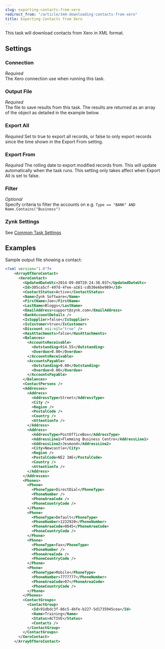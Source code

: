 ```yaml
---
slug: exporting-contacts-from-xero
redirect_from: "/article/344-downloading-contacts-from-xero"
title: Exporting Contacts from Xero
---
```



This task will download contacts from Xero in XML format.

## Settings

### Connection 
_Required_  
The Xero connection use when running this task.

### Output File
_Required_  
The file to save results from this task. The results are returned as an array of the object as detailed in the example below.

### Export All
_Required_
Set to true to export all records, or false to only export records since the time shown in the Export From setting.

### Export From
_Required_
The rolling date to export modified records from. This will update automatically when the task runs. This setting only takes affect when Export All is set to false.

### Filter
_Optional_  
Specify criteria to filter the accounts on e.g. 	`Type == "BANK" AND Name.Contains("Business")`

### Zynk Settings
See [Common Task Settings](common-task-settings)



## Examples


Sample output file showing a contact:

```xml
<?xml version="1.0"?>
    <ArrayOfXeroContact>
      <XeroContact>
        <UpdatedDateUtc>2014-09-08T20:24:38.037</UpdatedDateUtc>
        <Id>305ca5cf-497d-4fee-a161-cdb30e6be989</Id>
        <ContactStatus>Active</ContactStatus>
        <Name>Zynk Software</Name>
        <FirstName>Joe</FirstName>
        <LastName>Bloggs</LastName>
        <EmailAddress>support@zynk.com</EmailAddress>
        <BankAccountDetails />
        <IsSupplier>false</IsSupplier>
        <IsCustomer>true</IsCustomer>
        <Discount xsi:nil="true" />
        <HasAttachments>false</HasAttachments>
        <Balances>
          <AccountsReceivable>
            <Outstanding>914.55</Outstanding>
            <Overdue>0.00</Overdue>
          </AccountsReceivable>
          <AccountsPayable>
            <Outstanding>0.00</Outstanding>
            <Overdue>0.00</Overdue>
          </AccountsPayable>
        </Balances>
        <ContactPersons />
        <Addresses>
          <Address>
            <AddressType>Street</AddressType>
            <City />
            <Region />
            <PostalCode />
            <Country />
            <AttentionTo />
          </Address>
          <Address>
            <AddressType>PostOfficeBox</AddressType>
            <AddressLine1>Flemming Business Centre</AddressLine1>
            <AddressLine2>Jesmond</AddressLine2>
            <City>Newcastle</City>
            <Region />
            <PostalCode>NE2 3AE</PostalCode>
            <Country />
            <AttentionTo />
          </Address>
        </Addresses>
        <Phones>
          <Phone>
            <PhoneType>DirectDial</PhoneType>
            <PhoneNumber />
            <PhoneAreaCode />
            <PhoneCountryCode />
          </Phone>
          <Phone>
            <PhoneType>Default</PhoneType>
            <PhoneNumber>1232920</PhoneNumber>
            <PhoneAreaCode>0845</PhoneAreaCode>
            <PhoneCountryCode />
          </Phone>
          <Phone>
            <PhoneType>Fax</PhoneType>
            <PhoneNumber />
            <PhoneAreaCode />
            <PhoneCountryCode />
          </Phone>
          <Phone>
            <PhoneType>Mobile</PhoneType>
            <PhoneNumber>7777777</PhoneNumber>
            <PhoneAreaCode>07</PhoneAreaCode>
            <PhoneCountryCode />
          </Phone>
        </Phones>
        <ContactGroups>
          <ContactGroup>
            <Id>91dbdc3f-86c5-4bfe-b227-5d1735945cea</Id>
            <Name>Training</Name>
            <Status>ACTIVE</Status>
            <Contacts />
          </ContactGroup>
        </ContactGroups>
      </XeroContact>
    </ArrayOfXeroContact>
```
